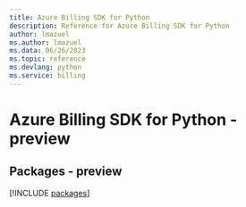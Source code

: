 ```yaml
---
title: Azure Billing SDK for Python
description: Reference for Azure Billing SDK for Python
author: lmazuel
ms.author: lmazuel
ms.data: 06/26/2023
ms.topic: reference
ms.devlang: python
ms.service: billing
---
```

# Azure Billing SDK for Python - preview
## Packages - preview
[!INCLUDE [packages](billing-index.md)]